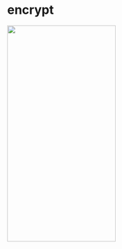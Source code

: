 # encrypt
   <img align="left" width="250" height="500" img src="Screen Shot 2021-08-17 at 4.14.18 PM">
